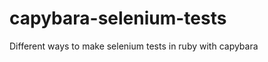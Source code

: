 capybara-selenium-tests
=======================

Different ways to make selenium tests in ruby with capybara
